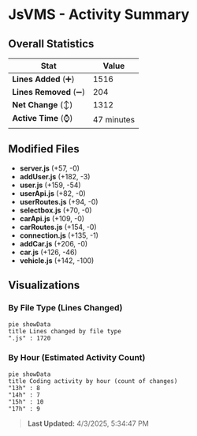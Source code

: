 # JsVMS - Activity Summary 

## Overall Statistics

| Stat                   | Value                                                             |
| ---------------------- | ----------------------------------------------------------------- |
| **Lines Added** (➕)   | 1516                                          |
| **Lines Removed** (➖) | 204                                        |
| **Net Change** (↕)    | 1312                |
| **Active Time** (⌚)   | 47 minutes |


## Modified Files
- **server.js** (+57, -0)
- **addUser.js** (+182, -3)
- **user.js** (+159, -54)
- **userApi.js** (+82, -0)
- **userRoutes.js** (+94, -0)
- **selectbox.js** (+70, -0)
- **carApi.js** (+109, -0)
- **carRoutes.js** (+154, -0)
- **connection.js** (+135, -1)
- **addCar.js** (+206, -0)
- **car.js** (+126, -46)
- **vehicle.js** (+142, -100)

## Visualizations

### By File Type (Lines Changed)

```mermaid
pie showData
title Lines changed by file type
".js" : 1720
```

### By Hour (Estimated Activity Count)

```mermaid
pie showData
title Coding activity by hour (count of changes)
"13h" : 8
"14h" : 7
"15h" : 10
"17h" : 9
```


> **Last Updated:** 4/3/2025, 5:34:47 PM